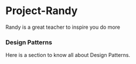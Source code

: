 # Project-Randy
Randy is a great teacher to inspire you do more

### Design Patterns 
Here is a section to know all about Design Patterns.
